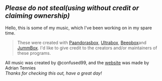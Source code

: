 ## *Please do not steal(using without credit or claiming ownership)*
Hello, this is some of my music, which I've been working on in my spare time.
> These were created with [Paandorasbox](https://paandorasbox.github.io/), [Ultrabox](https://ultraabox.github.io/), [Beepbox](beepbox.co)and [JummBox](https://jummb.us). 
I'd like to give credit to the creators and/or maintainers of these programs.

All music was created by @confused99, and the [website](https://thesillyboi.github.io/music) was made by Adrian Tennies  \
*Thanks for checking this out, have a great day!*